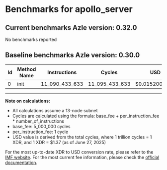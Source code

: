 # Benchmarks for apollo_server

## Current benchmarks Azle version: 0.32.0

No benchmarks reported

## Baseline benchmarks Azle version: 0.30.0

| Id  | Method Name | Instructions   | Cycles         | USD           | USD/Million Calls |
| --- | ----------- | -------------- | -------------- | ------------- | ----------------- |
| 0   | init        | 11_090_433_633 | 11_095_433_633 | $0.0152007441 | $15_200.74        |

---

**Note on calculations:**

- All calculations assume a 13-node subnet
- Cycles are calculated using the formula: base_fee + per_instruction_fee \* number_of_instructions
- base_fee: 5_000_000 cycles
- per_instruction_fee: 1 cycle
- USD value is derived from the total cycles, where 1 trillion cycles = 1 XDR, and 1 XDR = $1.37 (as of June 27, 2025)

For the most up-to-date XDR to USD conversion rate, please refer to the [IMF website](https://www.imf.org/external/np/fin/data/rms_sdrv.aspx).
For the most current fee information, please check the [official documentation](https://internetcomputer.org/docs/references/cycles-cost-formulas).
